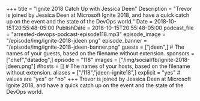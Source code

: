 +++
title = "Ignite 2018 Catch Up with Jessica Deen"
Description = "Trevor is joined by Jessica Deen at Microsoft Ignite 2018, and have a quick catch up on the event and the state of the DevOps world."
Date = 2018-10-15T20:55:48-05:00
PublishDate = 2018-10-15T20:55:48-05:00
podcast_file = "arrested-devops-podcast-episode118.mp3"
episode_image = "/episode/img/ignite-2018-jdeen.png"
episode_banner = "/episode/img/ignite-2018-jdeen-banner.png"
guests = ["jdeen",] # The names of your guests, based on the filename without extension.
sponsors = ["chef","datadog",]
episode = "118"
images = ["/img/social/fb/ignite-2018-jdeen.png"]
#hosts = [] # The names of your hosts, based on the filename without extension.
aliases = ["/118","jdeen-ignite18",]
explicit = "yes" # values are "yes" or "no"
+++
Trevor is joined by Jessica Deen at Microsoft Ignite 2018, and have a quick catch up on the event and the state of the DevOps world.
